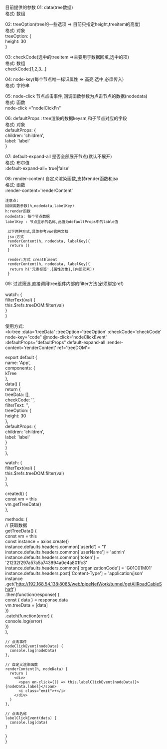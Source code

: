 目前提供的参数
01: data(tree数据)  
    格式: 数组  
    
02: treeOption(tree的一些选项 => 目前只指定height,treeitem的高度)   
    格式: 对象   
    treeOption: {   
      height: 30  
    }  
    
03: checkCode(选中的treeItem =>主要用于数据回填,选中的项)  
    格式: 数组  
    checkCode:[1,2,3...]  
   
04: node-key(每个节点唯一标识属性 => 高亮,选中,必须传入)  
    格式: 字符串  
   
05: node-click 节点点击事件,回调函数参数为点击节点的数据(nodedata)   
    格式: 函数  
    node-click ="nodelCickFn"   

06: defaultProps : tree渲染的数据keysm,和子节点对应的字段   
    格式: 对象   
    defaultProps: {  
        children: 'children',  
        label: 'label'  
     }  

07: default-expand-all 是否全部展开节点(默认不展开)  
    格式: 布尔值   
    :default-expand-all='true|false'   
   
08: render-content 自定义渲染函数,支持render函数和jsx   
    格式: 函数   
    :render-content='renderContent'    
       
    注意点:   
    回调函数参数(h,nodedata,labelKey)   
    h:render函数    
    nodedata: 每个节点数据    
    labelKey : 节点显示的名称,此值为defaultProps中的lable值   
        
     以下两种方式,具体参考vue管网文档   
     jsx:方式   
     renderContent(h, nodedata, labelKey){   
      return ()   
     }   
        
     render:方式 creatElment   
     renderContent(h, nodedata, labelKey){   
      return h('元素标签',{属性对象},[内部元素])   
     }   
   
09: 过滤筛选,直接调用tree组件内部的filter方法(必须绑定ref)   
    <el-input placeholder="输入关键字进行过滤" v-model="filterText"></el-input>   
     watch: {   
        filterText(val) {   
          this.$refs.treeDOM.filter(val)   
        }   
      }   
   
   
使用方式:   
<k-tree :data='treeData' :treeOption='treeOption' :checkCode='checkCode' node-key="code" @node-click='nodeClickEvent' :defaultProps="defaultProps" default-expand-all :render-content='renderContent' ref='treeDOM'></k-tree>   
   
      
export default {   
  name: 'App',   
  components: {   
    kTree   
  },   
  data() {   
    return {   
      treeData: [],   
      checkCode: '',   
      filterText: '',   
      treeOption: {   
        height: 30   
      },   
      defaultProps: {   
        children: 'children',   
        label: 'label'   
      }   
    }   
  },   
   
  watch: {   
    filterText(val) {   
      this.$refs.treeDOM.filter(val)   
    }   
  },   
   
  created() {   
    const vm = this   
    vm.getTreeData()   
  },   
   
  methods: {   
    // 获取数据   
    getTreeData() {   
      const vm = this   
      const instance = axios.create()   
      instance.defaults.headers.common['userId'] = '1'   
      instance.defaults.headers.common['userName'] = 'admin'   
      instance.defaults.headers.common['token'] = '21232f297a57a5a743894a0e4a801fc3'   
      instance.defaults.headers.common['organizationCode'] = 'G01C01M01'   
      instance.defaults.headers.post['Content-Type'] = 'application/json'   
      instance   
        .get('http://192.168.54.138:8085/web/pipeNetWork/tunnel/getAllRoadCableShaft')   
        .then(function(response) {   
          const { data } = response.data      
          vm.treeData = [data]   
        })   
        .catch(function(error) {   
          console.log(error)   
        })   
    },   
   
    // 点击事件
    nodeClickEvent(nodeData) {   
      console.log(nodeData)   
    },   
   
    // 自定义渲染函数   
    renderContent(h, nodeData) {   
      return (   
        <div>   
          <span on-click={() => this.labelClickEvent(nodeData)}>{nodeData.label}</span>   
          <i class="emit">+</i>   
        </div>   
      )   
    },   
   
    // 点击名称   
    labelClickEvent(data) {   
      console.log(data)   
    }   
  }   
}   

